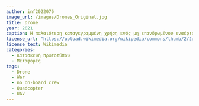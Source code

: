 ```yaml
---
author: inf2022076
image_url: /images/Drones_Original.jpg
title: Drone
year: 2021
caption: Η παλαιότερη καταγεγραμμένη χρήση ενός μη επανδρωμένου εναέριου οχήματος (drone), για πολεμικές μάχες, σημειώθηκε τον Ιούλιο του 1849, σε ένα αεροπλανοφόρο στην πρώτη επιθετική χρήση της ναυτική αεροπορίας. Η ανάπτυξη έξυπνων τεχνολογιών οδήγησαν σε παράλληλη αύξηση της χρήσης drones για καταναλωτικές και γενικές αεροπορικές δραστηριότητες. Από το 2021, τα drones quadcopter αποτελούν παράδειγμα της ευρείας δημοτικότητας των χόμπι τηλεκατευθυνόμενων αεροσκαφών και παιχνιδιών, αλλά και μεταφορών δεμάτων και πακέτων.
license_url: "https://upload.wikimedia.org/wikipedia/commons/thumb/2/2d/Drone_prototype.JPG/800px-Drone_prototype.JPG?20141127222743"
license_text: Wikimedia 
categories:
  - Κατασκευή πρωτοτύπου
  - Μεταφορές
tags:
  - Drone 
  - War 
  - no on-board crew 
  - Quadcopter
  - UAV
---
```

